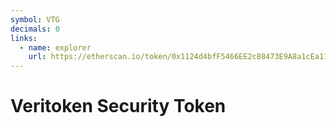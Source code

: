 ```yaml
---
symbol: VTG
decimals: 0
links:
  - name: explorer
    url: https://etherscan.io/token/0x1124d4bfF5466EE2c88473E9A8a1cEa119DD0C62
---
```


# Veritoken Security Token
